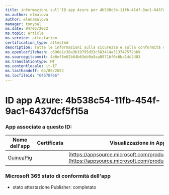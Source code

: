 ```yaml
---
title: informazioni sull'ID app Azure per 4b538c54-11fb-454f-9ac1-6437dcf5f15a
ms.author: elmalova
author: elenamalova
manager: tonybal
ms.date: 04/05/2022
ms.topic: article
ms.service: attestation
certification_type: attested
description: Tutte le informazioni sulla sicurezza e sulla conformità disponibili per 4b538c54-11fb-454f-9ac1-6437dcf5f15a.
ms.openlocfilehash: c696e1c38a3b19795d33c583414a513747572bb9
ms.sourcegitcommit: 4e8ef8e62b64b63eb9a9aa8971bf0c6ba14c2d03
ms.translationtype: MT
ms.contentlocale: it-IT
ms.lasthandoff: 04/06/2022
ms.locfileid: "64678766"
---
```

# <a name="azure-app-id-4b538c54-11fb-454f-9ac1-6437dcf5f15a"></a>ID app Azure: 4b538c54-11fb-454f-9ac1-6437dcf5f15a


### <a name="apps-associated-with-this-id"></a>App associate a questo ID:
| **Nome dell'app** | **Certificata** | **Visualizzazione in AppSource** |
|--------------|---------------|-----------------------|
| [GuineaPig](../forward/WA200003486.md) |  | [https://appsource.microsoft.com/product/office/WA200003486](https://appsource.microsoft.com/product/office/WA200003486) |

### <a name="microsoft-365-app-compliance-status"></a>Microsoft 365 stato di conformità dell'app
- stato attestazione Publisher: completato
